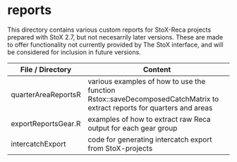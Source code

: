 # reports

This directory contains various custom reports for StoX-Reca projects prepared with StoX 2.7, but not necesarrily later versions. These are made to offer functionality not currently provided by The StoX interface, and will be considered for inclusion in future versions.

File / Directory | Content
----------|--------
quarterAreaReportsR | various examples of how to use the function Rstox::saveDecomposedCatchMatrix to extract reports for quarters and areas
exportReportsGear.R | examples of how to extract raw Reca output for each gear group
intercatchExport | code for generating intercatch export from StoX-projects